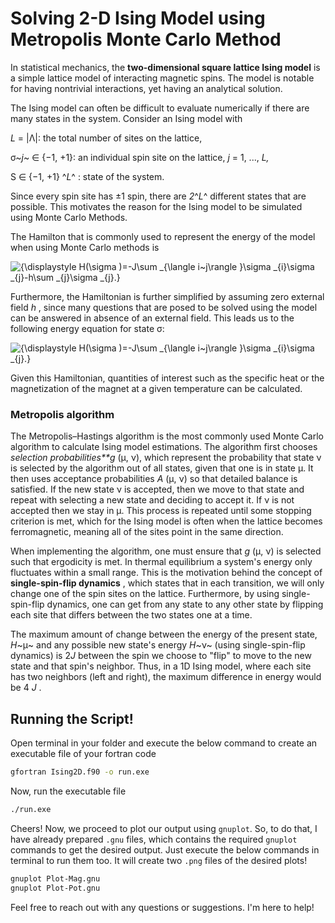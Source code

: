 # Solving 2-D Ising Model using Metropolis Monte Carlo Method

In statistical mechanics, the **two-dimensional square lattice Ising model** is a simple lattice model of interacting magnetic spins. The model is notable for having nontrivial interactions, yet having an analytical solution.

The Ising model can often be difficult to evaluate numerically if there are many states in the system. Consider an Ising model with

*L* = |Λ|: the total number of sites on the lattice,

σ~*j*~ ∈ {−1, +1}: an individual spin site on the lattice, *j* = 1, ...,  *L,*

S ∈ {−1, +1} ^*L*^ : state of the system.

Since every spin site has ±1 spin, there are *2*^*L*^ different states that are possible. This motivates the reason for the Ising model to be simulated using Monte Carlo Methods.

The Hamilton that is commonly used to represent the energy of the model when using Monte Carlo methods is

![{\displaystyle H(\sigma )=-J\sum _{\langle i~j\rangle }\sigma _{i}\sigma _{j}-h\sum _{j}\sigma _{j}.}](https://wikimedia.org/api/rest_v1/media/math/render/svg/49a000075b3808316f1976f25c235377a083841f)

Furthermore, the Hamiltonian is further simplified by assuming zero external field  *h* , since many questions that are posed to be solved using the model can be answered in absence of an external field. This leads us to the following energy equation for state σ:

![{\displaystyle H(\sigma )=-J\sum _{\langle i~j\rangle }\sigma _{i}\sigma _{j}.}](https://wikimedia.org/api/rest_v1/media/math/render/svg/e980ea997317a8166cdf80b3e27bce8eca5a57d7)

Given this Hamiltonian, quantities of interest such as the specific heat or the magnetization of the magnet at a given temperature can be calculated.

### Metropolis algorithm

The Metropolis–Hastings algorithm is the most commonly used Monte Carlo algorithm to calculate Ising model estimations. The algorithm first chooses *selection probabilities**g* (μ, ν), which represent the probability that state ν is selected by the algorithm out of all states, given that one is in state μ. It then uses acceptance probabilities  *A* (μ, ν) so that detailed balance is satisfied. If the new state ν is accepted, then we move to that state and repeat with selecting a new state and deciding to accept it. If ν is not accepted then we stay in μ. This process is repeated until some stopping criterion is met, which for the Ising model is often when the lattice becomes ferromagnetic, meaning all of the sites point in the same direction.

When implementing the algorithm, one must ensure that  *g* (μ, ν) is selected such that ergodicity is met. In thermal equilibrium a system's energy only fluctuates within a small range. This is the motivation behind the concept of  **single-spin-flip dynamics** , which states that in each transition, we will only change one of the spin sites on the lattice. Furthermore, by using single- spin-flip dynamics, one can get from any state to any other state by flipping each site that differs between the two states one at a time.

The maximum amount of change between the energy of the present state, *H*~μ~ and any possible new state's energy *H*~ν~ (using single-spin-flip dynamics) is 2*J* between the spin we choose to "flip" to move to the new state and that spin's neighbor. Thus, in a 1D Ising model, where each site has two neighbors (left and right), the maximum difference in energy would be 4 *J* .

## Running the Script!

Open terminal in your folder and execute the below command to create an executable file of your fortran code

```bash
gfortran Ising2D.f90 -o run.exe
```

Now, run the executable file

```bash
./run.exe
```

Cheers! Now, we proceed to plot our output using `gnuplot`. So, to do that, I have already prepared `.gnu` files, which contains the required `gnuplot` commands to get the desired output. Just execute the below commands in terminal to run them too. It will create two `.png` files of the desired plots!

```bash
gnuplot Plot-Mag.gnu
gnuplot Plot-Pot.gnu
```

Feel free to reach out with any questions or suggestions. I'm here to help!
